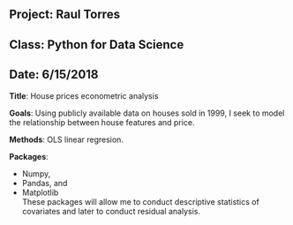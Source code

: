 ## **Project**: Raul Torres  
## **Class**: Python for Data Science  
## **Date**: 6/15/2018  

**Title**: House prices econometric analysis  

**Goals**: Using publicly available data on houses sold in 1999, I seek to model the relationship between house features and price.  

**Methods**: OLS linear regresion.  

**Packages**:  
  * Numpy,  
  * Pandas, and   
  * Matplotlib  
These packages will allow me to conduct descriptive statistics of covariates and later to conduct residual analysis.  




